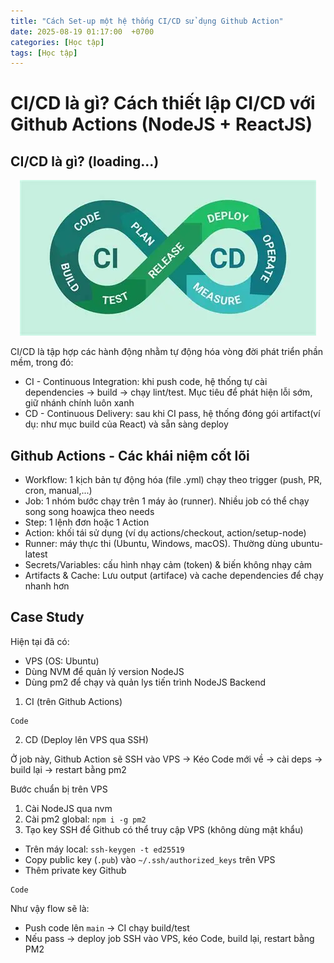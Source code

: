 ```yaml
---
title: "Cách Set-up một hệ thống CI/CD sử dụng Github Action"
date: 2025-08-19 01:17:00  +0700
categories: [Học tập]
tags: [Học tập]
---
```


# CI/CD là gì? Cách thiết lập CI/CD với Github Actions (NodeJS + ReactJS)

## CI/CD là gì? (loading...)


<p align="center">
  <img src="/assets/images/ci-cd/1.png" alt="Image title_1" />
</p>

CI/CD là tập hợp các hành động nhằm tự động hóa vòng đời phát triển phần mềm, trong đó:
- CI - Continuous Integration: khi push code, hệ thống tự cài dependencies -> build -> chạy lint/test. Mục tiêu để phát hiện lỗi sớm, giữ nhánh chính luôn xanh
- CD - Continuous Delivery: sau khi CI pass, hệ thống đóng gói artifact(ví dụ: như mục build của React) và sẵn sàng deploy 

## Github Actions - Các khái niệm cốt lõi 

- Workflow: 1 kịch bản tự động hóa (file .yml) chạy theo trigger (push, PR, cron, manual,...)
- Job: 1 nhóm bước chạy trên 1 máy ảo (runner). Nhiều job có thể chạy song song hoawjca theo needs
- Step: 1 lệnh đơn hoặc 1 Action
- Action: khối tái sử dụng (ví dụ actions/checkout, action/setup-node)
- Runner: máy thực thi (Ubuntu, Windows, macOS). Thường dùng ubuntu-latest
- Secrets/Variables: cấu hình nhạy cảm (token) & biến không nhạy cảm
- Artifacts & Cache: Lưu output (artiface) và cache dependencies để chạy nhanh hơn

## Case Study

Hiện tại đã có:
- VPS (OS: Ubuntu)
- Dùng NVM để quản lý version NodeJS
- Dùng pm2 để chạy và quản lys tiến trình NodeJS Backend

1. CI (trên Github Actions)

```
Code
```

2. CD (Deploy lên VPS qua SSH)

Ở job này, Github Action sẽ SSH vào VPS -> Kéo Code mới về -> cài deps -> build lại -> restart bằng pm2

Bước chuẩn bị trên VPS
1. Cài NodeJS qua nvm
2. Cài pm2 global: `npm i -g pm2`
3. Tạo key SSH để Github có thể truy cập VPS (không dùng mật khẩu)
- Trên máy local: `ssh-keygen -t ed25519`
- Copy public key (`.pub`) vào `~/.ssh/authorized_keys` trên VPS
- Thêm private key Github

```
Code
```

Như vậy flow sẽ là:
- Push code lên `main` -> CI chạy build/test
- Nếu pass -> deploy job SSH vào VPS, kéo Code, build lại, restart bằng PM2


